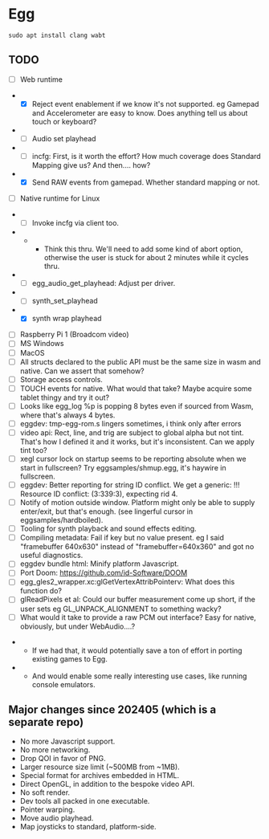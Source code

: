 # Egg

```
sudo apt install clang wabt
```

## TODO

- [ ] Web runtime
- - [x] Reject event enablement if we know it's not supported. eg Gamepad and Accelerometer are easy to know. Does anything tell us about touch or keyboard?
- - [ ] Audio set playhead
- - [ ] incfg: First, is it worth the effort? How much coverage does Standard Mapping give us? And then.... how?
- - [x] Send RAW events from gamepad. Whether standard mapping or not.
- [ ] Native runtime for Linux
- - [ ] Invoke incfg via client too.
- - - Think this thru. We'll need to add some kind of abort option, otherwise the user is stuck for about 2 minutes while it cycles thru.
- - [ ] egg_audio_get_playhead: Adjust per driver.
- - [ ] synth_set_playhead
- - [x] synth wrap playhead
- [ ] Raspberry Pi 1 (Broadcom video)
- [ ] MS Windows
- [ ] MacOS
- [ ] All structs declared to the public API must be the same size in wasm and native. Can we assert that somehow?
- [ ] Storage access controls.
- [ ] TOUCH events for native. What would that take? Maybe acquire some tablet thingy and try it out?
- [ ] Looks like egg_log %p is popping 8 bytes even if sourced from Wasm, where that's always 4 bytes.
- [ ] eggdev: tmp-egg-rom.s lingers sometimes, i think only after errors
- [ ] video api: Rect, line, and trig are subject to global alpha but not tint. That's how I defined it and it works, but it's inconsistent. Can we apply tint too?
- [ ] xegl cursor lock on startup seems to be reporting absolute when we start in fullscreen? Try eggsamples/shmup.egg, it's haywire in fullscreen.
- [ ] eggdev: Better reporting for string ID conflict. We get a generic: !!! Resource ID conflict: (3:339:3), expecting rid 4.
- [ ] Notify of motion outside window. Platform might only be able to supply enter/exit, but that's enough. (see lingerful cursor in eggsamples/hardboiled).
- [ ] Tooling for synth playback and sound effects editing.
- [ ] Compiling metadata: Fail if key but no value present. eg I said "framebuffer 640x630" instead of "framebuffer=640x360" and got no useful diagnostics.
- [ ] eggdev bundle html: Minify platform Javascript.
- [ ] Port Doom: https://github.com/id-Software/DOOM
- [ ] egg_gles2_wrapper.xc:glGetVertexAttribPointerv: What does this function do?
- [ ] glReadPixels et al: Could our buffer measurement come up short, if the user sets eg GL_UNPACK_ALIGNMENT to something wacky?
- [ ] What would it take to provide a raw PCM out interface? Easy for native, obviously, but under WebAudio....?
- - If we had that, it would potentially save a ton of effort in porting existing games to Egg.
- - And would enable some really interesting use cases, like running console emulators.

## Major changes since 202405 (which is a separate repo)

- No more Javascript support.
- No more networking.
- Drop QOI in favor of PNG.
- Larger resource size limit (~500MB from ~1MB).
- Special format for archives embedded in HTML.
- Direct OpenGL, in addition to the bespoke video API.
- No soft render.
- Dev tools all packed in one executable.
- Pointer warping.
- Move audio playhead.
- Map joysticks to standard, platform-side.
